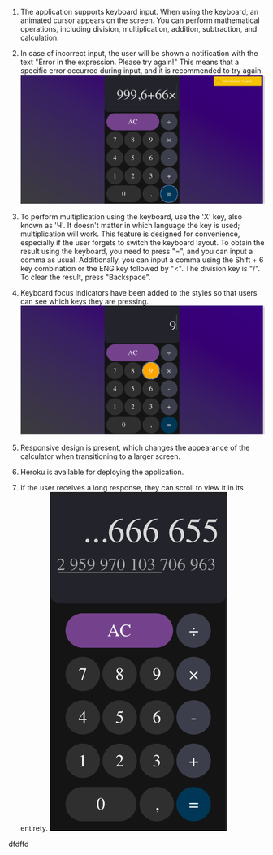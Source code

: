 1. The application supports keyboard input. When using the keyboard, an animated
   cursor appears on the screen. You can perform mathematical operations,
   including division, multiplication, addition, subtraction, and calculation.

2. In case of incorrect input, the user will be shown a notification with the
   text "Error in the expression. Please try again!" This means that a specific
   error occurred during input, and it is recommended to try again.
   ![Notification](./imagesForReadme/ErrorPicture.png)

3. To perform multiplication using the keyboard, use the 'X' key, also known as
   'Ч'. It doesn't matter in which language the key is used; multiplication will
   work. This feature is designed for convenience, especially if the user
   forgets to switch the keyboard layout. To obtain the result using the
   keyboard, you need to press "=", and you can input a comma as usual.
   Additionally, you can input a comma using the Shift + 6 key combination or
   the ENG key followed by "<". The division key is "/". To clear the result,
   press "Backspace".

4. Keyboard focus indicators have been added to the styles so that users can see
   which keys they are pressing. ![Hover](./imagesForReadme//Hover.png)

5. Responsive design is present, which changes the appearance of the calculator
   when transitioning to a larger screen.

6. Heroku is available for deploying the application.

7. If the user receives a long response, they can scroll to view it in its
   entirety. ![Scroll](./imagesForReadme/Scroll.png)

dfdffd
